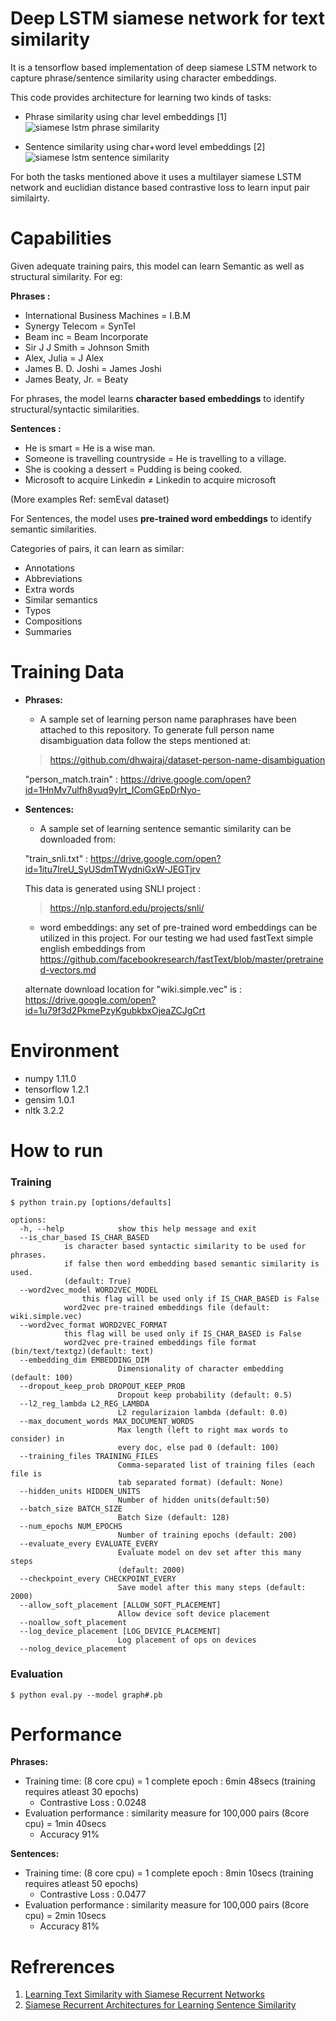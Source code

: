 # Deep LSTM siamese network for text similarity

It is a tensorflow based implementation of deep siamese LSTM network to capture phrase/sentence similarity using character embeddings.

This code provides architecture for learning two kinds of tasks:

- Phrase similarity using char level embeddings [1]
![siamese lstm phrase similarity](https://cloud.githubusercontent.com/assets/9861437/20479454/405a1aea-b004-11e6-8a27-7bb05cf0a002.png)

- Sentence similarity using char+word level embeddings [2]
![siamese lstm sentence similarity](https://cloud.githubusercontent.com/assets/9861437/20479493/6ea8ad12-b004-11e6-89e4-53d4d354d32e.png)

For both the tasks mentioned above it uses a multilayer siamese LSTM network and euclidian distance based contrastive loss to learn input pair similairty.

# Capabilities
Given adequate training pairs, this model can learn Semantic as well as structural similarity. For eg:

**Phrases :**
- International Business Machines = I.B.M
- Synergy Telecom = SynTel
- Beam inc = Beam Incorporate
- Sir J J Smith = Johnson Smith
- Alex, Julia = J Alex
- James B. D. Joshi	= James Joshi
- James Beaty, Jr. = Beaty

For phrases, the model learns **character based embeddings** to identify structural/syntactic similarities.

**Sentences :**
- He is smart = He is a wise man.
- Someone is travelling countryside = He is travelling to a village.
- She is cooking a dessert = Pudding is being cooked.
- Microsoft to acquire Linkedin ≠ Linkedin to acquire microsoft

(More examples Ref: semEval dataset)

For Sentences, the model uses **pre-trained word embeddings** to identify semantic similarities.

Categories of pairs, it can learn as similar:
- Annotations
- Abbreviations
- Extra words
- Similar semantics
- Typos
- Compositions
- Summaries

# Training Data
- **Phrases:** 
	- A sample set of learning person name paraphrases have been attached to this repository. To generate full person name disambiguation data follow the steps mentioned at:

	> https://github.com/dhwajraj/dataset-person-name-disambiguation

    "person_match.train" : https://drive.google.com/open?id=1HnMv7ulfh8yuq9yIrt_IComGEpDrNyo-
- **Sentences:** 
	- A sample set of learning sentence semantic similarity can be downloaded from:

	"train_snli.txt" : https://drive.google.com/open?id=1itu7IreU_SyUSdmTWydniGxW-JEGTjrv

	This data is generated using SNLI project : 
	> https://nlp.stanford.edu/projects/snli/

	 - word embeddings: any set of pre-trained word embeddings can be utilized in this project. For our testing we had used fastText 	simple english embeddings from https://github.com/facebookresearch/fastText/blob/master/pretrained-vectors.md

	alternate download location for "wiki.simple.vec" is : https://drive.google.com/open?id=1u79f3d2PkmePzyKgubkbxOjeaZCJgCrt

# Environment
- numpy 1.11.0
- tensorflow 1.2.1
- gensim 1.0.1
- nltk 3.2.2

# How to run
### Training
```
$ python train.py [options/defaults]

options:
  -h, --help            show this help message and exit
  --is_char_based IS_CHAR_BASED
  			is character based syntactic similarity to be used for phrases.
			if false then word embedding based semantic similarity is used.
			(default: True)
  --word2vec_model WORD2VEC_MODEL
    			this flag will be used only if IS_CHAR_BASED is False
  			word2vec pre-trained embeddings file (default: wiki.simple.vec)
  --word2vec_format WORD2VEC_FORMAT
  			this flag will be used only if IS_CHAR_BASED is False
  			word2vec pre-trained embeddings file format (bin/text/textgz)(default: text)
  --embedding_dim EMBEDDING_DIM
                        Dimensionality of character embedding (default: 100)
  --dropout_keep_prob DROPOUT_KEEP_PROB
                        Dropout keep probability (default: 0.5)
  --l2_reg_lambda L2_REG_LAMBDA
                        L2 regularizaion lambda (default: 0.0)
  --max_document_words MAX_DOCUMENT_WORDS
                        Max length (left to right max words to consider) in
                        every doc, else pad 0 (default: 100)
  --training_files TRAINING_FILES
                        Comma-separated list of training files (each file is
                        tab separated format) (default: None)
  --hidden_units HIDDEN_UNITS
                        Number of hidden units(default:50)
  --batch_size BATCH_SIZE
                        Batch Size (default: 128)
  --num_epochs NUM_EPOCHS
                        Number of training epochs (default: 200)
  --evaluate_every EVALUATE_EVERY
                        Evaluate model on dev set after this many steps
                        (default: 2000)
  --checkpoint_every CHECKPOINT_EVERY
                        Save model after this many steps (default: 2000)
  --allow_soft_placement [ALLOW_SOFT_PLACEMENT]
                        Allow device soft device placement
  --noallow_soft_placement
  --log_device_placement [LOG_DEVICE_PLACEMENT]
                        Log placement of ops on devices
  --nolog_device_placement

```
### Evaluation
```
$ python eval.py --model graph#.pb
```

# Performance
**Phrases:**
- Training time: (8 core cpu) = 1 complete epoch : 6min 48secs (training requires atleast 30 epochs)
	- Contrastive Loss : 0.0248
- Evaluation performance : similarity measure for 100,000 pairs (8core cpu) = 1min 40secs
	- Accuracy 91%
	
**Sentences:**
- Training time: (8 core cpu) = 1 complete epoch : 8min 10secs (training requires atleast 50 epochs)
	- Contrastive Loss : 0.0477
- Evaluation performance : similarity measure for 100,000 pairs (8core cpu) = 2min 10secs
	- Accuracy 81%

# Refrerences
1. [Learning Text Similarity with Siamese Recurrent Networks](http://www.aclweb.org/anthology/W16-16#page=162)
2. [Siamese Recurrent Architectures for Learning Sentence Similarity](http://www.aaai.org/Conferences/AAAI/2016/Papers/15Mueller12195.pdf)

